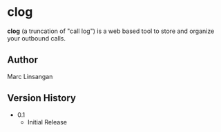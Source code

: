 # clog

**clog** (a truncation of "call log") is a web based tool to store and organize your outbound calls.

## Author

Marc Linsangan

## Version History

* 0.1
    * Initial Release

